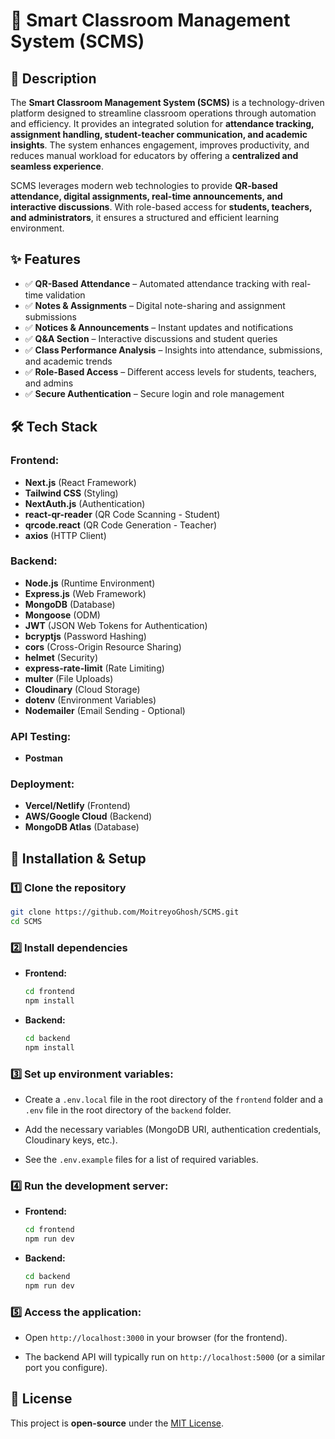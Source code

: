 # 🏫 Smart Classroom Management System (SCMS)

## 📖 Description

The **Smart Classroom Management System (SCMS)** is a technology-driven platform designed to streamline classroom operations through automation and efficiency. It provides an integrated solution for **attendance tracking, assignment handling, student-teacher communication, and academic insights**. The system enhances engagement, improves productivity, and reduces manual workload for educators by offering a **centralized and seamless experience**.

SCMS leverages modern web technologies to provide **QR-based attendance, digital assignments, real-time announcements, and interactive discussions**. With role-based access for **students, teachers, and administrators**, it ensures a structured and efficient learning environment.

## ✨ Features

- ✅ **QR-Based Attendance** – Automated attendance tracking with real-time validation
- ✅ **Notes & Assignments** – Digital note-sharing and assignment submissions
- ✅ **Notices & Announcements** – Instant updates and notifications
- ✅ **Q&A Section** – Interactive discussions and student queries
- ✅ **Class Performance Analysis** – Insights into attendance, submissions, and academic trends
- ✅ **Role-Based Access** – Different access levels for students, teachers, and admins
- ✅ **Secure Authentication** – Secure login and role management

## 🛠 Tech Stack

### **Frontend:**

- **Next.js** (React Framework)
- **Tailwind CSS** (Styling)
- **NextAuth.js** (Authentication)
- **react-qr-reader** (QR Code Scanning - Student)
- **qrcode.react** (QR Code Generation - Teacher)
- **axios** (HTTP Client)

### **Backend:**

- **Node.js** (Runtime Environment)
- **Express.js** (Web Framework)
- **MongoDB** (Database)
- **Mongoose** (ODM)
- **JWT** (JSON Web Tokens for Authentication)
- **bcryptjs** (Password Hashing)
- **cors** (Cross-Origin Resource Sharing)
- **helmet** (Security)
- **express-rate-limit** (Rate Limiting)
- **multer** (File Uploads)
- **Cloudinary** (Cloud Storage)
- **dotenv** (Environment Variables)
- **Nodemailer** (Email Sending - Optional)

### **API Testing:**

- **Postman**

### **Deployment:**

- **Vercel/Netlify** (Frontend)
- **AWS/Google Cloud** (Backend)
- **MongoDB Atlas** (Database)

## **🚀 Installation & Setup**

### **1️⃣ Clone the repository**

```bash
git clone https://github.com/MoitreyoGhosh/SCMS.git
cd SCMS
```

### **2️⃣ Install dependencies**

- **Frontend:**

  ```bash
  cd frontend
  npm install
  ```

- **Backend:**

  ```bash
  cd backend
  npm install
  ```

### **3️⃣ Set up environment variables:**

- Create a `.env.local` file in the root directory of the `frontend` folder and a `.env` file in the root directory of the `backend` folder.

- Add the necessary variables (MongoDB URI, authentication credentials, Cloudinary keys, etc.).

- See the `.env.example` files for a list of required variables.

### **4️⃣ Run the development server:**

- **Frontend:**

  ```bash
  cd frontend
  npm run dev
  ```

- **Backend:**

  ```bash
  cd backend
  npm run dev
  ```

### **5️⃣ Access the application:**

- Open `http://localhost:3000` in your browser (for the frontend).

- The backend API will typically run on `http://localhost:5000` (or a similar port you configure).

## 📜 License

This project is **open-source** under the [MIT License](LICENSE).
